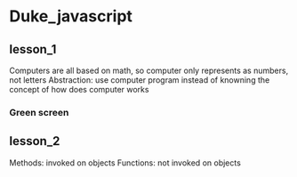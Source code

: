 # Duke_javascript

## lesson_1
  Computers are all based on math, so computer only represents as numbers, not letters
  Abstraction: use computer program instead of knowning the concept of how does computer works
 
  ### Green screen
     
## lesson_2
  Methods: invoked on objects
  Functions: not invoked on objects
  
